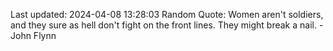 Last updated: 2024-04-08 13:28:03
Random Quote: Women aren't soldiers, and they sure as hell don't fight on the front lines. They might break a nail. - John Flynn